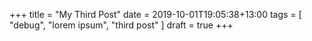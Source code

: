 +++
title = "My Third Post"
date = 2019-10-01T19:05:38+13:00
tags = [ "debug", "lorem ipsum", "third post" ]
draft = true
+++

